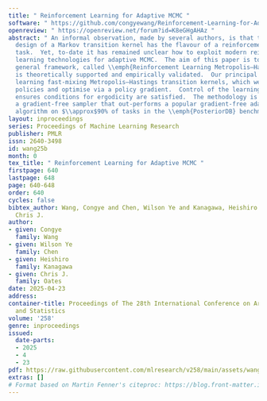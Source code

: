 ```yaml
---
title: " Reinforcement Learning for Adaptive MCMC "
software: " https://github.com/congyewang/Reinforcement-Learning-for-Adaptive-MCMC "
openreview: " https://openreview.net/forum?id=K8eGHgAHAz "
abstract: " An informal observation, made by several authors, is that the adaptive
  design of a Markov transition kernel has the flavour of a reinforcement learning
  task.  Yet, to-date it has remained unclear how to exploit modern reinforcement
  learning technologies for adaptive MCMC.  The aim of this paper is to set out a
  general framework, called \\emph{Reinforcement Learning Metropolis—Hastings}, that
  is theoretically supported and empirically validated.  Our principal focus is on
  learning fast-mixing Metropolis—Hastings transition kernels, which we cast as deterministic
  policies and optimise via a policy gradient.  Control of the learning rate provably
  ensures conditions for ergodicity are satisfied.  The methodology is used to construct
  a gradient-free sampler that out-performs a popular gradient-free adaptive Metropolis–Hastings
  algorithm on $\\approx$90% of tasks in the \\emph{PosteriorDB} benchmark. "
layout: inproceedings
series: Proceedings of Machine Learning Research
publisher: PMLR
issn: 2640-3498
id: wang25b
month: 0
tex_title: " Reinforcement Learning for Adaptive MCMC "
firstpage: 640
lastpage: 648
page: 640-648
order: 640
cycles: false
bibtex_author: Wang, Congye and Chen, Wilson Ye and Kanagawa, Heishiro and Oates,
  Chris J.
author:
- given: Congye
  family: Wang
- given: Wilson Ye
  family: Chen
- given: Heishiro
  family: Kanagawa
- given: Chris J.
  family: Oates
date: 2025-04-23
address:
container-title: Proceedings of The 28th International Conference on Artificial Intelligence
  and Statistics
volume: '258'
genre: inproceedings
issued:
  date-parts:
  - 2025
  - 4
  - 23
pdf: https://raw.githubusercontent.com/mlresearch/v258/main/assets/wang25b/wang25b.pdf
extras: []
# Format based on Martin Fenner's citeproc: https://blog.front-matter.io/posts/citeproc-yaml-for-bibliographies/
---
```

